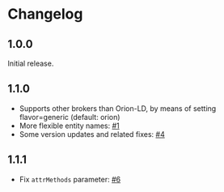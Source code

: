 # Changelog

## 1.0.0

Initial release.

## 1.1.0

* Supports other brokers than Orion-LD, by means of setting flavor=generic (default: orion)
* More flexible entity names: [#1](https://github.com/bfi-de/ngsild-grafana-datasource/issues/1)
* Some version updates and related fixes: [#4](https://github.com/bfi-de/ngsild-grafana-datasource/issues/4)

## 1.1.1

* Fix `attrMethods` parameter: [#6](https://github.com/bfi-de/ngsild-grafana-datasource/issues/6)


